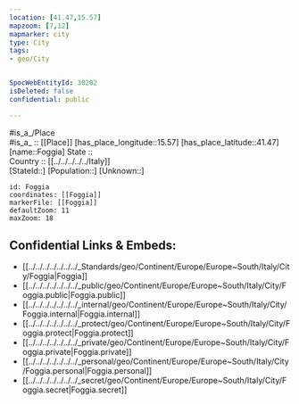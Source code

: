 ```yaml
---
location: [41.47,15.57] 
mapzoom: [7,12] 
mapmarker: city 
type: City
tags:
- geo/City


SpocWebEntityId: 30202
isDeleted: false
confidential: public

---
```

#is_a_/Place  
#is_a_ :: [[Place]] 
[has_place_longitude::15.57] 
[has_place_latitude::41.47] 
[name::Foggia] 
State ::  
Country :: [[../../../../../Italy]]  
[StateId::] 
[Population::] 
[Unknown::] 


```leaflet
id: Foggia
coordinates: [[Foggia]] 
markerFile: [[Foggia]] 
defaultZoom: 11 
maxZoom: 18
```


## Confidential Links & Embeds: 
- [[../../../../../../../_Standards/geo/Continent/Europe/Europe~South/Italy/City/Foggia|Foggia]] 
- [[../../../../../../../_public/geo/Continent/Europe/Europe~South/Italy/City/Foggia.public|Foggia.public]] 
- [[../../../../../../../_internal/geo/Continent/Europe/Europe~South/Italy/City/Foggia.internal|Foggia.internal]] 
- [[../../../../../../../_protect/geo/Continent/Europe/Europe~South/Italy/City/Foggia.protect|Foggia.protect]] 
- [[../../../../../../../_private/geo/Continent/Europe/Europe~South/Italy/City/Foggia.private|Foggia.private]] 
- [[../../../../../../../_personal/geo/Continent/Europe/Europe~South/Italy/City/Foggia.personal|Foggia.personal]] 
- [[../../../../../../../_secret/geo/Continent/Europe/Europe~South/Italy/City/Foggia.secret|Foggia.secret]] 
